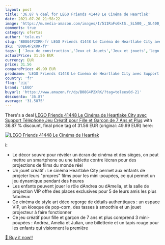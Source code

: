 ```yaml
---
layout: post
title: '36.87 % deal for LEGO Friends 41448 Le Cinéma de Heartlak'
date: 2021-07-20 21:58:22
image: 'https://m.media-amazon.com/images/I/511RaFsGktS._SL500_._SL400_.jpg'
comments: true
category: ofertas
author: 'tole.es'
slug: 'B08G4P2XRK-fr LEGO Friends 41448 Le Cinéma de Heartlake City avec...'
sku: 'B08G4P2XRK-fr'
tags: [ 'Jeux de construction','Jeux et Jouets','Jeux et jouets','lego', ]
actualPrice: 31.56 EUR
currency: EUR
price: 31.56
comparePrice: 49.99 EUR
prodname: 'LEGO Friends 41448 Le Cinéma de Heartlake City avec Support Téléphone  Jeu Créatif pour Fille et Garçon de 7 Ans et Plus'
country: 'fr'
flag: '🇫🇷'
brand: 'LEGO'
buyurl: 'https://www.amazon.fr/dp/B08G4P2XRK/?tag=tolees0d-21'
descuento: '36.87'
average: '31.5875'
---
```


There's a deal [LEGO Friends 41448 Le Cinéma de Heartlake City avec Support Téléphone  Jeu Créatif pour Fille et Garçon de 7 Ans et Plus](https://www.amazon.fr/dp/B08G4P2XRK/?tag=tolees0d-21)  with  36.87 % discount, final price tag of  31.56 EUR (original: 49.99 EUR) here:

[![LEGO Friends 41448 Le Cinéma de Heartlak](https://m.media-amazon.com/images/I/511RaFsGktS._SL500_._SL400_.jpg)](https://www.amazon.fr/dp/B08G4P2XRK/?tag=tolees0d-21)

ℹ️:

- Le décor souvre pour révéler un écran de cinéma et des sièges, on peut mettre un smartphone ou une tablette contre lécran pour des projections de films du monde réel
- Un jouet créatif : Le cinéma Heartlake City permet aux enfants de projeter leurs "propres" films pour les mini-poupées, ce qui permet un jeu dynamique pendant des heures
- Les enfants peuvent jouer le rôle dAndrea ou dAmelia, et la salle de projection VIP offre des places exclusives pour 5 de leurs amis les plus fabuleux
- Ce cinéma de style art déco regorge de détails authentiques : un espace VIP, un kiosque de pop-corn, des tasses à smoothie et un jouet projecteur à faire fonctionner
- Ce jeu créatif pour fille et garçon de 7 ans et plus comprend 3 mini-poupées : Andrea, Amelia et Julian, une billetterie et un tapis rouge pour les enfants qui visionnent la première

[🛒 Buy it now!!](https://www.amazon.fr/dp/B08G4P2XRK/?tag=tolees0d-21)
